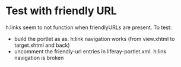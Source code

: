 # Test with friendly URL

h:links seem to not function when friendlyURLs are present. To test:

- build the portlet as as. h:link navigation works (from view.xhtml to target.xhtml and back)
- uncomment the friendly-url entries in liferay-portlet.xml. h:link navigation is broken
